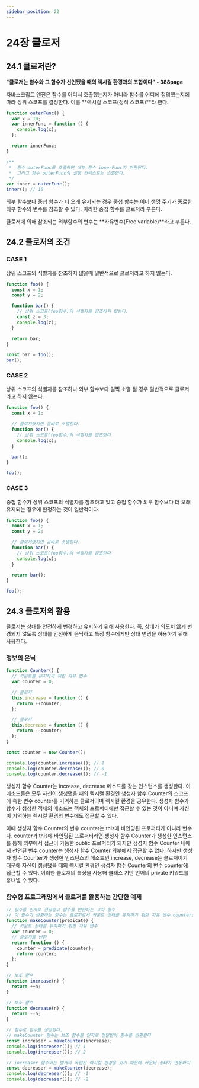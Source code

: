 ```yaml
---
sidebar_position: 22
---
```


# 24장 클로저

## 24.1 클로저란?

**"클로저는 함수와 그 함수가 선언됐을 때의 렉시컬 환경과의 조합이다" - 388page**

자바스크립트 엔진은 함수를 어디서 호출했는지가 아니라 함수를 어디에 정의했는지에 따라 상위 스코프를 결정한다. 이를 **렉시컬 스코프(정적 스코프)**라 한다.


```javascript
function outerFunc() {
  var x = 10;
  var innerFunc = function () { 
    console.log(x);
  };

  return innerFunc;
}

/**
 *  함수 outerFunc를 호출하면 내부 함수 innerFunc가 반환된다.
 *  그리고 함수 outerFunc의 실행 컨텍스트는 소멸한다.
 */
var inner = outerFunc();
inner(); // 10
```

외부 함수보다 중첩 함수가 더 오래 유지되는 경우 중첩 함수는 이미 생명 주기가 종료한 외부 함수의 변수를 참조할 수 있다. 이러한 중첩 함수를 클로저라 부른다.

클로저에 의해 참조되는 외부함수의 변수는 **자유변수(Free variable)**라고 부른다.


## 24.2 클로저의 조건

### CASE 1

상위 스코프의 식별자를 참조하지 않을때 일반적으로 클로저라고 하지 않는다.

```javascript
function foo() {
  const x = 1;
  const y = 2;

  function bar() {
    // 상위 스코프(foo함수)의 식별자를 참조하지 않는다.
    const z = 3;
    console.log(z);
  }

  return bar;
}

const bar = foo();
bar();
```

### CASE 2

상위 스코프의 식별자를 참조하나 외부 함수보다 일찍 소멸 될 경우 일반적으로 클로저라고 하지 않는다.

```javascript
function foo() {
  const x = 1;

  // 클로저였지만 곧바로 소멸한다.
  function bar() {
    // 상위 스코프(foo함수)의 식별자를 참조한다
    console.log(x);
  }

  bar();
}

foo();
```

### CASE 3

중첩 함수가 상위 스코프의 식별자를 참조하고 있고 중첩 함수가 외부 함수보다 더 오래 유지되는 경우에 한정하는 것이 일반적이다.

```javascript
function foo() {
  const x = 1;
  const y = 2;

  // 클로저였지만 곧바로 소멸한다.
  function bar() {
    // 상위 스코프(foo함수)의 식별자를 참조한다
    console.log(x);
  }

  return bar();
}

foo();
```

## 24.3 클로저의 활용

클로저는 상태를 안전하게 변경하고 유지하기 위해 사용한다. 즉, 상태가 의도치 않게 변경되지 않도록 상태를 안전하게 은닉하고 특정 함수에게만 상태 변경을 허용하기 위해 사용한다.

### 정보의 은닉
```javascript
function Counter() {
  // 카운트를 유지하기 위한 자유 변수
  var counter = 0;

  // 클로저
  this.increase = function () {
    return ++counter;
  };

  // 클로저
  this.decrease = function () {
    return --counter;
  };
}

const counter = new Counter();

console.log(counter.increase()); // 1
console.log(counter.decrease()); // 0
console.log(counter.decrease()); // -1

```

생성자 함수 Counter는 increase, decrease 메소드를 갖는 인스턴스를 생성한다. 이 메소드들은 모두 자신이 생성됐을 때의 렉시컬 환경인 생성자 함수 Counter의 스코프에 속한 변수 counter를 기억하는 클로저이며 렉시컬 환경을 공유한다. 생성자 함수가 함수가 생성한 객체의 메소드는 객체의 프로퍼티에만 접근할 수 있는 것이 아니며 자신이 기억하는 렉시컬 환경의 변수에도 접근할 수 있다.

이때 생성자 함수 Counter의 변수 counter는 this에 바인딩된 프로퍼티가 아니라 변수다. counter가 this에 바인딩된 프로퍼티라면 생성자 함수 Counter가 생성한 인스턴스를 통해 외부에서 접근이 가능한 public 프로퍼티가 되지만 생성자 함수 Counter 내에서 선언된 변수 counter는 생성자 함수 Counter 외부에서 접근할 수 없다. 하지만 생성자 함수 Counter가 생성한 인스턴스의 메소드인 increase, decrease는 클로저이기 때문에 자신이 생성됐을 때의 렉시컬 환경인 생성자 함수 Counter의 변수 counter에 접근할 수 있다. 이러한 클로저의 특징을 사용해 클래스 기반 언어의 private 키워드를 흉내낼 수 있다.



### 함수형 프로그래밍에서 클로저를 활용하는 간단한 예제

```javascript
// 함수를 인자로 전달받고 함수를 반환하는 고차 함수
// 이 함수가 반환하는 함수는 클로저로서 카운트 상태를 유지하기 위한 자유 변수 counter을 기억한다.
function makeCounter(predicate) {
  // 카운트 상태를 유지하기 위한 자유 변수
  var counter = 0;
  // 클로저를 반환
  return function () {
    counter = predicate(counter);
    return counter;
  };
}

// 보조 함수
function increase(n) {
  return ++n;
}

// 보조 함수
function decrease(n) {
  return --n;
}

// 함수로 함수를 생성한다.
// makeCounter 함수는 보조 함수를 인자로 전달받아 함수를 반환한다
const increaser = makeCounter(increase);
console.log(increaser()); // 1
console.log(increaser()); // 2

// increaser 함수와는 별개의 독립된 렉시컬 환경을 갖기 때문에 카운터 상태가 연동하지 않는다.
const decreaser = makeCounter(decrease);
console.log(decreaser()); // -1
console.log(decreaser()); // -2
```